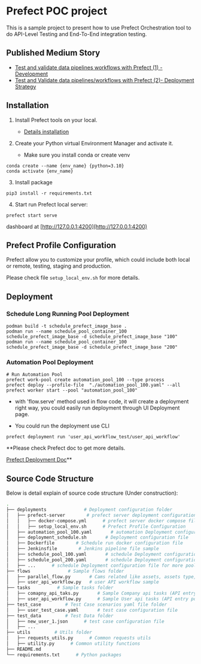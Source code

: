 # Prefect POC project 

This is a sample project to present how to use Prefect Orchestration tool to do API-Level Testing and End-To-End
integration testing. 

## Published Medium Story
* [Test and validate data pipelines workflows with Prefect (1) - Development](https://medium.com/@vicky.guo97/test-and-validate-data-pipelines-workflows-with-prefect-cc24bb557571)
* [Test and Validate data pipelines/workflows with Prefect (2)- Deployment Strategy](https://medium.com/@vicky.guo97/test-and-validate-data-pipelines-workflows-with-prefect-cc24bb557571)


## Installation 

1. Install Prefect tools on your local. 
    * [Details installation](https://docs.prefect.io/2.10.13/getting-started/installation/#installing-the-latest-version)
    
2. Create your Python virtual Environment Manager and activate it. 
    * Make sure you install conda or create venv
```
conda create --name {env_name} {python=3.10}
conda activate {env_name}
```

3. Install package
```
pip3 install -r requirements.txt
```

4. Start run Prefect local server:
```
prefect start serve
```
dashboard at [http://127.0.0.1:4200](http://127.0.0.1:4200)

## Prefect Profile Configuration
Prefect  allow you to customize your profile, which could include both local or remote, testing, staging and production.

Please check file `setup_local_env.sh` for more details. 


## Deployment

### Schedule Long Running Pool Deployment

```commandline
podman build -t schedule_prefect_image_base .
podman run --name schedule_pool_container_100 schedule_prefect_image_base -d schedule_prefect_image_base "100"
podman run --name schedule_pool_container_100 schedule_prefect_image_base -d schedule_prefect_image_base "200"
```

### Automation Pool Deployment
```commandline
# Run Automation Pool
prefect work-pool create automation_pool_100 --type process
prefect deploy --profile-file  "./automation_pool_100.yaml" --all
prefect worker start --pool "automation_pool_100"
```

* with 'flow.serve' method used in flow code, it will create a deployment right way, 
you could easily run deployment through UI Deployment page. 

* You could run the deployment use CLI
```commandline
prefect deployment run 'user_api_workflow_test/user_api_workflow'
```
**Please check Prefect doc to get more details. 

[Prefect Deployment Doc](https://docs.prefect.io/latest/tutorial/deployments/)**

## Source Code Structure  

Below is detail explain of source code structure (Under construction):
```bash
.
├── deployments              # Deployment configuration folder
│   ├── prefect-server        # prefect server deployment configuration file
│   │   ├── docker-compose.yml      # prefect server docker compose file
│   │   ├── setup_local_env.sh      # Prefect Profile Configuration
│   ├── automation_pool_100.yaml       # automation Deployment configuration file
│   ├── deployment_schedule.sh       # Deployment configuration file
│   ├── Dockerfile        # Schedule run docker configuration file
│   ├── Jenkinsfile        # Jenkins pipeline file sample
│   ├── schedule_pool_100.yaml       # schedule Deployment configuration file
│   ├── schedule_pool_200.yaml       # schedule Deployment configuration file
│   ├── ...      # schedule Deployment configuration file for more pool
├── flows              # Sample flows folder
│   ├── parallel_flow.py       # Cams related like assets, assets type, catalogs... 
│   ├── user_api_workflow.py   # user API workflow sample    
├── tasks          # Sample tasks folder
│   ├── comapny_api_taks.py       # Sample Company api tasks (API entry points)
│   ├── user_api_workflow.py      # Sample User api tasks (API entry points)
├── test_case         # Test Case scenarios yaml file folder 
│   ├── user_test_case.yaml       # test case configuration file
├── test_data         # Test Data folder
│   ├── new_user_1.json      # test case configuration file
│   ├── ...
├── utils         # Utils folder
│   ├── requests_utils.py      # Common requests utils
│   ├── utility.py      # Common utility functions
├── README.md 
└── requirements.txt      # Python packages
```
